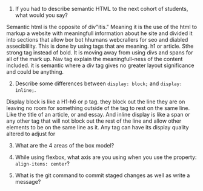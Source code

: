 1. If you had to describe semantic HTML to the next cohort of students, what would you say?

Semantic html is the opposite of div"itis." Meaning it is the use of the html to markup a website with meaningfull information about he site and divided it into sections that allow bor bot hhumans webcrallers for seo and diabled asseciblility. This is done by using tags that are meaning. h1 or article. Sthe strong tag instead of bold. It is moving away from using divs and spans for all of the mark up. Nav tag explain the meaningfull-ness of the content included. it is semantic where a div tag gives no greater layout significance and could be anything.

2. Describe some differences between ```display: block;``` and ```display: inline;```.

Display block is like a H1-h6 or p tag. they block out the line they are on leaving no room for something outside of the tag to rest on the same line. Like the title of an article, or and essay. And inline display is like a span or any other tag that will not block out the rest of the line and allow other elements to be on the same line as it. Any tag can have its display quality altered to adjust for

3. What are the 4 areas of the box model?

4. While using flexbox, what axis are you using when you use the property: ```align-items: center```?

5. What is the git command to commit staged changes as well as write a message?

